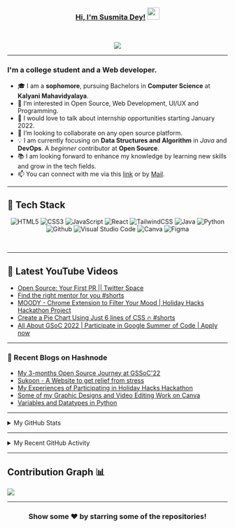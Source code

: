 <!---
Susmita-Dey/Susmita-Dey is a ✨ special ✨ repository because its `README.md` (this file) appears on your GitHub profile.
You can click the Preview link to take a look at your changes.
--->

<h3 align="center">
	<a href="https://susmitadey.github.io/">Hi, I'm Susmita Dey!</a>
  <img src="https://media.giphy.com/media/hvRJCLFzcasrR4ia7z/giphy.gif" width="28">
</h3> <a href="https://github.com/Susmita-Dey/Susmita-Dey/"> </a>
<br/>

<!-- Typing SVG by DenverCoder1 - https://github.com/DenverCoder1/readme-typing-svg -->
<p align="center">
  <a href="https://github.com/DenverCoder1/readme-typing-svg"><img src="https://readme-typing-svg.herokuapp.com?lines=Computer+Science+Student;Web+Developer;Open%20Source%20|%20DevOps%20|%20Web+Development%20Enthusiastic;Always%20learning%20new%20things&center=true&width=580&height=45"></a>
</p>

---
<!-- <h1><img src="https://raw.githubusercontent.com/aemmadi/aemmadi/master/wave.gif" width="30px"> Hi, I’m Susmita Dey</h1> -->
<h3>I'm a college student and a Web developer.</h3>

- 🎓 I am a **sophomore**, pursuing Bachelors in **Computer Science** at **Kalyani Mahavidyalaya**. <br>
- 👀 I’m interested in Open Source, Web Development, UI/UX and Programming.
- 💬 I would love to talk about internship opportunities starting January 2022.
- 💞️ I’m looking to collaborate on any open source platform.
- 💡 I am currently focusing on **Data Structures and Algorithm** in *Java* and **DevOps**. A *beginner* contributor at **Open Source**. <br>
- 📚 I am looking forward to enhance my knowledge by learning new skills and grow in the tech fields.
- 📫 You can connect with me via this [link](https://bio.link/susmitadey) or by [Mail](mailto:susmitadey475@gmail.com).

---
<!-- <h2>📫 How to reach me:</h2> <br>
<a href="mailto:susmitadey475@gmail.com" target="_blank"><img src="images/official-gmail-icon.svg" alt="Gmail Logo" width="50"></a>&emsp;
<a href="https://www.linkedin.com/in/susmita-dey-15a15a210/" target="_blank"><img src="images/linkedin-icon-2.svg" alt="LinkedIn Logo" width="50"></a>&emsp;
<a href="https://twitter.com/its_SusmitaDey" target="_blank"><img src="images/twitter-6.svg" alt="Twitter Logo" width="80"></a>&emsp;
<a href="https://discord.gg/g7FmxB9uZp" target="_blank"><img src="images/discord-6.svg" alt="Discord Logo" width="60"></a>&emsp;
<a href="https://www.youtube.com/channel/UCsuzc8lqAbgUYo4yzpjtfSw" target="_blank"><img src="images/youtube-3.svg" alt="YouTube Logo" width="60"></a>&emsp;
<a href="https://dev.to/susmitadey"><img src="images/Dev.to image.png" alt="Dev.to Icon" width="70"></a>&emsp;&emsp; 

<hr/> -->
<h2> 🥞 Tech Stack</h2>
<p align="center">
<img alt="HTML5" src="https://img.shields.io/badge/html5-%23fca9ae.svg?style=for-the-badge&logo=html5&logoColor=140200"/>
<img alt="CSS3" src="https://img.shields.io/badge/css3-%23ffd2ce.svg?style=for-the-badge&logo=css3&logoColor=140200"/>
<img alt="JavaScript" src="https://img.shields.io/badge/javascript-%23e4626b.svg?style=for-the-badge&logo=javascript&logoColor=%23F7DF1E"/>
<img alt="React" src="https://img.shields.io/badge/nodejs-%23f2ca61.svg?style=for-the-badge&logo=nodejs&logoColor=%2361DAFB"/>
<img alt="TailwindCSS" src="https://img.shields.io/badge/tailwind css-%23fca9ae.svg?style=for-the-badge&logo=tailwind-css&logoColor=140200"/>
<img alt="Java" src="https://img.shields.io/badge/java-%23e4626b.svg?style=for-the-badge&logo=java&logoColor=140200"/>
<img alt="Python" src="https://img.shields.io/badge/python-%23fca9ae.svg?style=for-the-badge&logo=python&logoColor=140200"/>
<img alt="Github" src="https://img.shields.io/badge/github-%23e4626b.svg?style=for-the-badge&logo=github&logoColor=140200"/>
<img alt="Visual Studio Code" src="https://img.shields.io/badge/Visual Studio Code-f2ca61.svg?style=for-the-badge&logo=visual-studio-code&logoColor=140200"/>
<!-- <img alt="Figma" src="https://img.shields.io/badge/figma-%23ffd2ce.svg?style=for-the-badge&logo=figma&logoColor=140200" /> -->
<img alt="Canva" src="https://img.shields.io/badge/Canva-f2ca61.svg?style=for-the-badge&logo=canva&logoColor=140200"/>
<img alt="Figma" src="https://img.shields.io/badge/figma-%23e4626b.svg?style=for-the-badge&logo=figma&logoColor=140200" />
<!-- <img alt="Adobe After Effects" src="https://img.shields.io/badge/Adobe after effects-%23fca9ae.svg?style=for-the-badge&logo=Adobe-after-effects&logoColor=140200" /> -->
  </p>
<br>

---
## 🎥 Latest YouTube Videos

<!-- YOUTUBE-VIDEOS-LIST:START -->
- [Open Source: Your First PR || Twitter Space](https://www.youtube.com/watch?v=c8483P28AAY)
- [Find the right mentor for you #shorts](https://www.youtube.com/watch?v=qLM-qrO3QPA)
- [MOODY - Chrome Extension to Filter Your Mood | Holiday Hacks Hackathon Project](https://www.youtube.com/watch?v=jSUDUitqoOI)
- [Create a Pie Chart Using Just 6 lines of CSS 🔥 #shorts](https://www.youtube.com/watch?v=-aOE6TRT5n4)
- [All About GSoC 2022 | Participate in Google Summer of Code | Apply now](https://www.youtube.com/watch?v=Caeu-HiKyXk)
<!-- YOUTUBE-VIDEOS-LIST:END -->

---

### 📙 Recent Blogs on Hashnode
<!-- BLOG-POST-LIST:START -->
- [My 3-months Open Source Journey at GSSoC&#39;22](https://susmitadey.hashnode.dev/my-3-months-open-source-journey-at-gssoc22)
- [Sukoon - A Website to get relief from stress](https://susmitadey.hashnode.dev/sukoon-a-website-to-get-relief-from-stress)
- [My Experiences of Participating in Holiday Hacks Hackathon](https://susmitadey.hashnode.dev/my-experiences-of-participating-in-holiday-hacks-hackathon)
- [Some of my Graphic Designs and Video Editing Work on Canva](https://susmitadey.hashnode.dev/some-of-my-graphic-designs-and-video-editing-work-on-canva)
- [Variables and Datatypes in Python](https://susmitadey.hashnode.dev/variables-and-datatypes-in-python)
<!-- BLOG-POST-LIST:END -->

---

<!-- ## Stats 📈 -->
<details>
	<summary> My GitHub Stats</summary>
<br>
<p align="center">
<a href="https://github.com/Susmita-Dey">
  <img height="150em" src="https://github-readme-stats.vercel.app/api?username=Susmita-Dey&count_private=true&show_icons=true&bg_color=ffefe7&text_color=140200&title_color=e4626b&border_color=ffd2ce&icon_color=e4626b" />
  <img height="150em" src="https://github-readme-stats-eight-theta.vercel.app/api/top-langs/?username=Susmita-Dey&bg_color=ffefe7&text_color=140200&title_color=e4626b&border_color=ffd2ce&icon_color=e4626b&layout=compact&langs_count=10&exclude_repo=gamebase&hide=objective-c,c,java" />
</a>
</p>
</details>

---
<!-- ## Recent GitHub Activity -->
<details>
	<summary> My Recent GitHub Activity</summary>
<br>
	
<!--START_SECTION:activity-->
1. 🎉 Merged PR [#9](https://github.com/Susmita-Dey/all-round-calculator/pull/9) in [Susmita-Dey/all-round-calculator](https://github.com/Susmita-Dey/all-round-calculator)
2. 🗣 Commented on [#6](https://github.com/Susmita-Dey/all-round-calculator/issues/6) in [Susmita-Dey/all-round-calculator](https://github.com/Susmita-Dey/all-round-calculator)
3. 🎉 Merged PR [#11](https://github.com/opensourcecommunity-hub/developer-portfolios/pull/11) in [opensourcecommunity-hub/developer-portfolios](https://github.com/opensourcecommunity-hub/developer-portfolios)
4. ❗️ Closed issue [#44](https://github.com/opensourcecommunity-hub/join-the-community/issues/44) in [opensourcecommunity-hub/join-the-community](https://github.com/opensourcecommunity-hub/join-the-community)
5. 🗣 Commented on [#44](https://github.com/opensourcecommunity-hub/join-the-community/issues/44) in [opensourcecommunity-hub/join-the-community](https://github.com/opensourcecommunity-hub/join-the-community)
6. ❗️ Closed issue [#45](https://github.com/opensourcecommunity-hub/join-the-community/issues/45) in [opensourcecommunity-hub/join-the-community](https://github.com/opensourcecommunity-hub/join-the-community)
7. 🗣 Commented on [#45](https://github.com/opensourcecommunity-hub/join-the-community/issues/45) in [opensourcecommunity-hub/join-the-community](https://github.com/opensourcecommunity-hub/join-the-community)
8. ❗️ Closed issue [#24](https://github.com/opensourcecommunity-hub/join-the-community/issues/24) in [opensourcecommunity-hub/join-the-community](https://github.com/opensourcecommunity-hub/join-the-community)
9. 🗣 Commented on [#24](https://github.com/opensourcecommunity-hub/join-the-community/issues/24) in [opensourcecommunity-hub/join-the-community](https://github.com/opensourcecommunity-hub/join-the-community)
10. 🗣 Commented on [#6](https://github.com/Susmita-Dey/all-round-calculator/issues/6) in [Susmita-Dey/all-round-calculator](https://github.com/Susmita-Dey/all-round-calculator)
<!--END_SECTION:activity-->
	
</details>

---

## Contribution Graph 📊

<img
     src="https://activity-graph.herokuapp.com/graph?username=Susmita-Dey&theme=chartreuse-dark"
     />

---
<div align="center">

### Show some ❤️ by starring some of the repositories!

</div>

<!-- ![GitHub metrics](https://metrics.lecoq.io/Susmita-Dey)   -->
